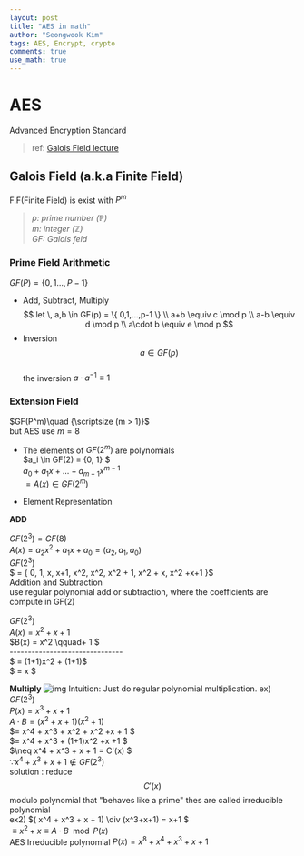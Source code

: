 ```yaml
---
layout: post
title: "AES in math"
author: "Seongwook Kim"
tags: AES, Encrypt, crypto
comments: true
use_math: true
---
```

# AES
Advanced Encryption Standard
> ref: [Galois Field lecture](https://www.youtube.com/watch?v=x1v2tX4_dkQ&t=3682s)

## Galois Field (a.k.a Finite Field)
F.F(Finite Field) is exist with $P^m$
> *p: prime number ($\mathbb{P}$)*\
*m: integer ($\mathbb{Z}$)*\
*GF: Galois feld*

 
### Prime Field Arithmetic
$GF(P) = \{ 0,1 ...,  P-1 \}$
- Add, Subtract, Multiply
	$$ let \, a,b \in GF(p) = \{ 0,1,...,p-1 \} \\
	a+b \equiv c   \mod p \\
	a-b \equiv d \mod p \\
	a\cdot b \equiv e \mod p
	$$
- Inversion\
	$$a \in GF(p)$$\
	the inversion $a \cdot a^{-1} \equiv  1$

### Extension Field
$GF(P^m)\quad {\scriptsize (m > 1)}$\
but AES use $m = 8$

- The elements of $GF(2^m)$ are polynomials\
 $a_i \in GF(2) = \{0, 1\} $\
 $a_0 +  a_1x + ... + a_{m-1}x^{m-1}$\
 $= A(x) \in GF(2^m)$

- Element Representation

**ADD**

$GF(2^3) = GF(8)$\
$A(x) = a_2x^2 + a_1x + a_0 = (a_2,a_1, a_0)$\
$GF(2^3)$\
$ = \{ 0, 1, x, x+1, x^2, x^2, x^2 + 1, x^2 + x, x^2 +x+1 \}$\
Addition and Subtraction\
use regular polynomial
add or subtraction, where the coefficients are compute in GF(2)
	
$GF(2^3)$\
$A(x) = x^2 + x + 1$\
$B(x) = x^2 \qquad+ 1 $\
-------------------------------\
$ =  (1+1)x^2 + (1+1)$\
$ = x $

**Multiply**
![img](https://t1.daumcdn.net/cfile/tistory/137E4648507E13A031)
Intuition: Just do   regular polynomial multiplication.
ex) $GF(2^3)$\
$P(x) = x^3 + x + 1$\
$A \cdot B = (x^2+x+1)(x^2 + 1)$\
$= x^4 + x^3 + x^2 + x^2 +x + 1 $\
$= x^4 + x^3 + (1+1)x^2 +x +1 $\
$\neq x^4 + x^3 + x + 1 = C'(x) $\
$\because x^4 + x^3 + x + 1  \notin GF(2^3)$\
solution : reduce $$C'(x)$$ modulo polynomial 
that "behaves like a prime" thes are called irreducible polynomial\
ex2) $( x^4 + x^3 + x + 1) \div (x^3+x+1) = x+1 $\
$\equiv  x^2 + x \equiv A \cdot B \mod P(x)$\
AES Irreducible polynomial 
$P(x) = x^8 + x^4 + x^3 + x +1$



